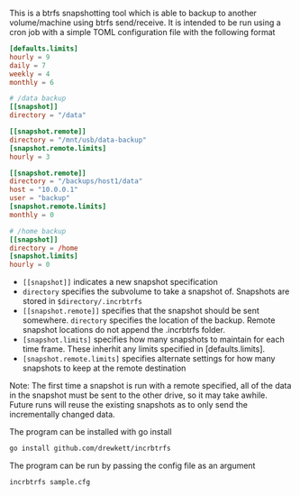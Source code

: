 This is a btrfs snapshotting tool which is able to backup to another volume/machine using btrfs send/receive. It is intended to be run using a cron job with a simple TOML configuration file with the following format

```TOML
[defaults.limits]
hourly = 9
daily = 7
weekly = 4
monthly = 6

# /data backup
[[snapshot]]
directory = "/data"

[[snapshot.remote]]
directory = "/mnt/usb/data-backup"
[snapshot.remote.limits]
hourly = 3

[[snapshot.remote]]
directory = "/backups/host1/data"
host = "10.0.0.1"
user = "backup"
[snapshot.remote.limits]
monthly = 0

# /home backup
[[snapshot]]
directory = /home
[snapshot.limits]
hourly = 0
```

- `[[snapshot]]` indicates a new snapshot specification
- `directory` specifies the subvolume to take a snapshot of. Snapshots are stored in `$directory/.incrbtrfs`
- `[[snapshot.remote]]` specifies that the snapshot should be sent somewhere. `directory` specifies the location of the backup. Remote snapshot locations do not append the .incrbtrfs folder.
- `[snapshot.limits]` specifies how many snapshots to maintain for each time frame. These inherhit any limits specified in [defaults.limits].
- `[snapshot.remote.limits]` specifies alternate settings for how many snapshots to keep at the remote destination

Note: The first time a snapshot is run with a remote specified, all of the data in the snapshot must be sent to the other drive, so it may take awhile. Future runs will reuse the existing snapshots as to only send the incrementally changed data.

The program can be installed with go install
```sh
go install github.com/drewkett/incrbtrfs
```

The program can be run by passing the config file as an argument

```sh
incrbtrfs sample.cfg
```
